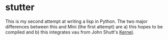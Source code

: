 # stutter

This is my second attempt at writing a lisp in Python. The two major differences between this and Mini (the first attempt) are a) this hopes to be compiled and b) this integrates vau from John Shutt's [Kernel](http://web.cs.wpi.edu/~jshutt/kernel.html).
